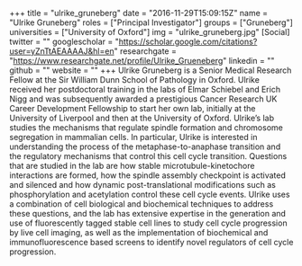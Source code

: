 +++
title = "ulrike_gruneberg"
date = "2016-11-29T15:09:15Z"
name = "Ulrike Gruneberg"
roles = ["Principal Investigator"]
groups = ["Gruneberg"]
universities = ["University of Oxford"]
img = "ulrike_gruneberg.jpg"
[Social]
  twitter = ""
  googlescholar = "https://scholar.google.com/citations?user=yZnTtAEAAAAJ&hl=en"
  researchgate = "https://www.researchgate.net/profile/Ulrike_Grueneberg"
  linkedin = ""
  github = ""
  website = ""
+++
Ulrike Gruneberg is a Senior Medical Research Fellow at the Sir William Dunn School of Pathology in Oxford. Ulrike received her postdoctoral training in the labs of Elmar Schiebel and Erich Nigg and was subsequently awarded a prestigious Cancer Research UK Career Development Fellowship to start her own lab, initially at the University of Liverpool and then at the University of Oxford. Ulrike’s lab studies the mechanisms that regulate spindle formation and chromosome segregation in mammalian cells. In particular, Ulrike is interested in understanding the process of the metaphase-to-anaphase transition and the regulatory mechanisms that control this cell cycle transition. Questions that are studied in the lab are how stable microtubule-kinetochore interactions are formed, how the spindle assembly checkpoint is activated and silenced and how dynamic post-translational modifications such as phosphorylation and acetylation control these cell cycle events. Ulrike uses a combination of cell biological and biochemical techniques to address these questions, and the lab has extensive expertise in the generation and use of fluorescently tagged stable cell lines to study cell cycle progression by live cell imaging, as well as the implementation of biochemical and immunofluorescence based screens to identify novel regulators of cell cycle progression.
